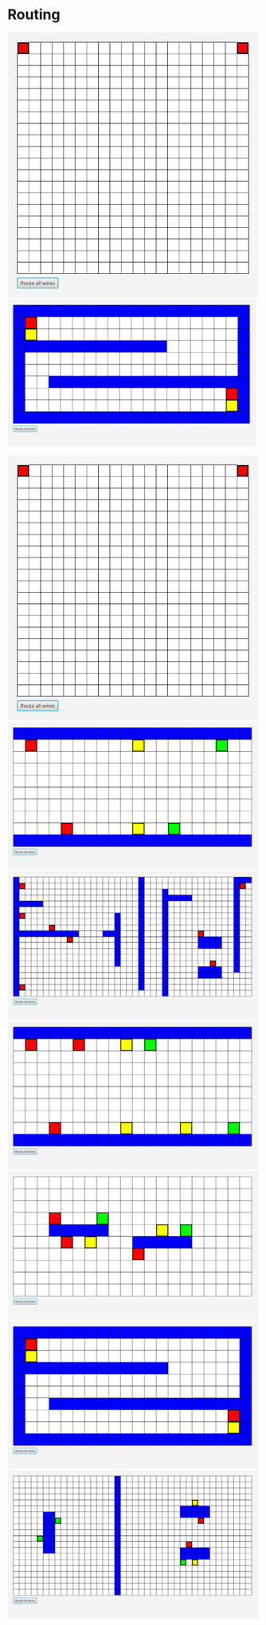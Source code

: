 # Routing
![Oswald](animation-benchmarks/example_lee_moore.gif)
<img src="animation-benchmarks/oswald.gif" width="500">

![](animation-benchmarks/example_a_star.gif)
![Sydney](animation-benchmarks/sydney.gif)
![Wavy](animation-benchmarks/wavy.gif)
![Stanley](animation-benchmarks/stanley.gif)
![Rusty](animation-benchmarks/rusty.gif)
![Oswald](animation-benchmarks/oswald.gif)
![Impossible2](animation-benchmarks/impossible2.gif)
